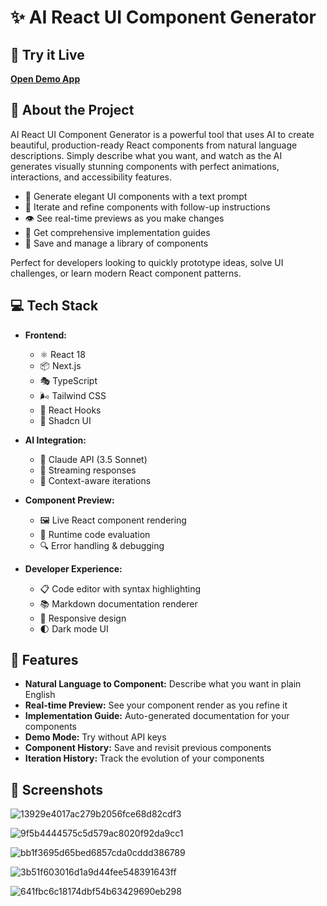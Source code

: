 # ✨ AI React UI Component Generator

## 🚀 Try it Live

**[Open Demo App](https://compgen.vercel.app/)**

## 🌟 About the Project

AI React UI Component Generator is a powerful tool that uses AI to create beautiful, production-ready React components from natural language descriptions. Simply describe what you want, and watch as the AI generates visually stunning components with perfect animations, interactions, and accessibility features.

- 🎨 Generate elegant UI components with a text prompt
- 🔄 Iterate and refine components with follow-up instructions
- 👁️ See real-time previews as you make changes
- 📝 Get comprehensive implementation guides
- 🧩 Save and manage a library of components

Perfect for developers looking to quickly prototype ideas, solve UI challenges, or learn modern React component patterns.

## 💻 Tech Stack

- **Frontend:**

  - ⚛️ React 18
  - 📦 Next.js
  - 🎭 TypeScript
  - 🌬️ Tailwind CSS
  - 🧩 React Hooks
  - 🎨 Shadcn UI

- **AI Integration:**

  - 🤖 Claude API (3.5 Sonnet)
  - 🔄 Streaming responses
  - 📝 Context-aware iterations

- **Component Preview:**

  - 🖼️ Live React component rendering
  - 🧠 Runtime code evaluation
  - 🔍 Error handling & debugging

- **Developer Experience:**
  - 📋 Code editor with syntax highlighting
  - 📚 Markdown documentation renderer
  - 📱 Responsive design
  - 🌓 Dark mode UI

## 🌈 Features

- **Natural Language to Component:** Describe what you want in plain English
- **Real-time Preview:** See your component render as you refine it
- **Implementation Guide:** Auto-generated documentation for your components
- **Demo Mode:** Try without API keys
- **Component History:** Save and revisit previous components
- **Iteration History:** Track the evolution of your components

## 📸 Screenshots

![13929e4017ac279b2056fce68d82cdf3](https://github.com/user-attachments/assets/740d1ea0-2fa1-4f17-909b-7b1fc5955baf)

![9f5b4444575c5d579ac8020f92da9cc1](https://github.com/user-attachments/assets/1a54ae53-9b76-4729-bf11-e24ec08ae3e7)

![bb1f3695d65bed6857cda0cddd386789](https://github.com/user-attachments/assets/a54b1772-c9ce-4e38-a52e-48f97c496ecd)

![3b51f603016d1a9d44fee548391643ff](https://github.com/user-attachments/assets/2d3bd81a-c388-4468-a611-b31002580305)

![641fbc6c18174dbf54b63429690eb298](https://github.com/user-attachments/assets/c5b97cca-b608-45c9-b499-175760527583)
